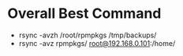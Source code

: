 # Overall Best Command
* rsync -avzh /root/rpmpkgs /tmp/backups/
* rsync -avz rpmpkgs/ root@192.168.0.101:/home/